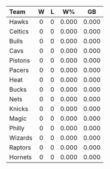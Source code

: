 | Team                             |  W  |  L  |  W%   |  GB   |
|:---------------------------------|:---:|:---:|:-----:|:-----:|
| [](/r/atlantahawks) Hawks        |  0  |  0  | 0.000 | 0.000 |
| [](/r/bostonceltics) Celtics     |  0  |  0  | 0.000 | 0.000 |
| [](/r/chicagobulls) Bulls        |  0  |  0  | 0.000 | 0.000 |
| [](/r/clevelandcavs) Cavs        |  0  |  0  | 0.000 | 0.000 |
| [](/r/detroitpistons) Pistons    |  0  |  0  | 0.000 | 0.000 |
| [](/r/pacers) Pacers             |  0  |  0  | 0.000 | 0.000 |
| [](/r/heat) Heat                 |  0  |  0  | 0.000 | 0.000 |
| [](/r/mkebucks) Bucks            |  0  |  0  | 0.000 | 0.000 |
| [](/r/gonets) Nets               |  0  |  0  | 0.000 | 0.000 |
| [](/r/nyknicks) Knicks           |  0  |  0  | 0.000 | 0.000 |
| [](/r/orlandomagic) Magic        |  0  |  0  | 0.000 | 0.000 |
| [](/r/sixers) Philly             |  0  |  0  | 0.000 | 0.000 |
| [](/r/washingtonwizards) Wizards |  0  |  0  | 0.000 | 0.000 |
| [](/r/torontoraptors) Raptors    |  0  |  0  | 0.000 | 0.000 |
| [](/r/charlottehornets) Hornets  |  0  |  0  | 0.000 | 0.000 |